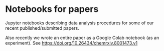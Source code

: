 # Notebooks for papers
Jupyter notebooks describing data analysis procedures for some of our recent published/submitted papers.

Also recently we wrote an entire paper as a Google Colab notebook (as an experiment). See https://doi.org/10.26434/chemrxiv.8001473.v1
